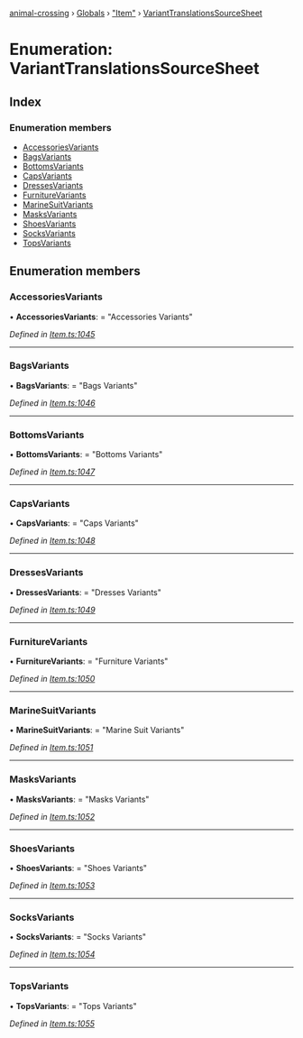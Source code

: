 [animal-crossing](../README.md) › [Globals](../globals.md) › ["Item"](../modules/_item_.md) › [VariantTranslationsSourceSheet](_item_.varianttranslationssourcesheet.md)

# Enumeration: VariantTranslationsSourceSheet

## Index

### Enumeration members

* [AccessoriesVariants](_item_.varianttranslationssourcesheet.md#accessoriesvariants)
* [BagsVariants](_item_.varianttranslationssourcesheet.md#bagsvariants)
* [BottomsVariants](_item_.varianttranslationssourcesheet.md#bottomsvariants)
* [CapsVariants](_item_.varianttranslationssourcesheet.md#capsvariants)
* [DressesVariants](_item_.varianttranslationssourcesheet.md#dressesvariants)
* [FurnitureVariants](_item_.varianttranslationssourcesheet.md#furniturevariants)
* [MarineSuitVariants](_item_.varianttranslationssourcesheet.md#marinesuitvariants)
* [MasksVariants](_item_.varianttranslationssourcesheet.md#masksvariants)
* [ShoesVariants](_item_.varianttranslationssourcesheet.md#shoesvariants)
* [SocksVariants](_item_.varianttranslationssourcesheet.md#socksvariants)
* [TopsVariants](_item_.varianttranslationssourcesheet.md#topsvariants)

## Enumeration members

###  AccessoriesVariants

• **AccessoriesVariants**: = "Accessories Variants"

*Defined in [Item.ts:1045](https://github.com/Norviah/animal-crossing/blob/682361d/module/types/Item.ts#L1045)*

___

###  BagsVariants

• **BagsVariants**: = "Bags Variants"

*Defined in [Item.ts:1046](https://github.com/Norviah/animal-crossing/blob/682361d/module/types/Item.ts#L1046)*

___

###  BottomsVariants

• **BottomsVariants**: = "Bottoms Variants"

*Defined in [Item.ts:1047](https://github.com/Norviah/animal-crossing/blob/682361d/module/types/Item.ts#L1047)*

___

###  CapsVariants

• **CapsVariants**: = "Caps Variants"

*Defined in [Item.ts:1048](https://github.com/Norviah/animal-crossing/blob/682361d/module/types/Item.ts#L1048)*

___

###  DressesVariants

• **DressesVariants**: = "Dresses Variants"

*Defined in [Item.ts:1049](https://github.com/Norviah/animal-crossing/blob/682361d/module/types/Item.ts#L1049)*

___

###  FurnitureVariants

• **FurnitureVariants**: = "Furniture Variants"

*Defined in [Item.ts:1050](https://github.com/Norviah/animal-crossing/blob/682361d/module/types/Item.ts#L1050)*

___

###  MarineSuitVariants

• **MarineSuitVariants**: = "Marine Suit Variants"

*Defined in [Item.ts:1051](https://github.com/Norviah/animal-crossing/blob/682361d/module/types/Item.ts#L1051)*

___

###  MasksVariants

• **MasksVariants**: = "Masks Variants"

*Defined in [Item.ts:1052](https://github.com/Norviah/animal-crossing/blob/682361d/module/types/Item.ts#L1052)*

___

###  ShoesVariants

• **ShoesVariants**: = "Shoes Variants"

*Defined in [Item.ts:1053](https://github.com/Norviah/animal-crossing/blob/682361d/module/types/Item.ts#L1053)*

___

###  SocksVariants

• **SocksVariants**: = "Socks Variants"

*Defined in [Item.ts:1054](https://github.com/Norviah/animal-crossing/blob/682361d/module/types/Item.ts#L1054)*

___

###  TopsVariants

• **TopsVariants**: = "Tops Variants"

*Defined in [Item.ts:1055](https://github.com/Norviah/animal-crossing/blob/682361d/module/types/Item.ts#L1055)*
